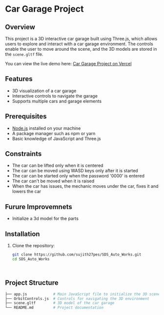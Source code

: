 # Car Garage Project

## Overview

This project is a 3D interactive car garage built using Three.js, which allows users to explore and interact with a car garage environment. The controls enable the user to move around the scene, and the 3D models are stored in the `scene.gltf` file.

You can view the live demo here: [Car Garage Project on Vercel](https://sds-auto-works-sujithravichandran27gmailcoms-projects.vercel.app/)

## Features

- 3D visualization of a car garage
- Interactive controls to navigate the garage
- Supports multiple cars and garage elements

## Prerequisites

- [Node.js](https://nodejs.org/) installed on your machine
- A package manager such as npm or yarn
- Basic knowledge of JavaScript and Three.js

## Constraints

- The car can be lifted only when it is centered
- The car can be moved using WASD keys only after it is started
- The car can be started only when the password '0000' is entered
- The car can't be moved when it is raised
- When the car has issues, the mechanic moves under the car, fixes it and lowers the car

## Furure Improvemnets

- Initialize a 3d model for the parts
  

## Installation

1. Clone the repository:

   ```bash
   git clone https://github.com/sujith27pes/SDS_Auto_Works.git
   cd SDS_Auto_Works




  ## Project Structure

```bash
├── app.js            # Main JavaScript file to initialize the 3D scene
├── OrbitControls.js  # Controls for navigating the 3D environment
├── scene.gltf        # 3D model of the car garage
└── README.md         # Project documentation







